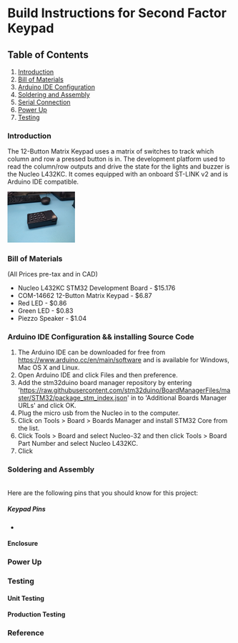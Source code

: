 # Build Instructions for Second Factor Keypad

## Table of Contents
1. [Introduction](#introduction)
2. [Bill of Materials](#bill-of-materials)
3. [Arduino IDE Configuration](#arduino-ide-configuration)
4. [Soldering and Assembly](#soldering-and-assembly)
5. [Serial Connection](#serial-connection)
6. [Power Up](#power-up)
7. [Testing](#testing)


### Introduction
The 12-Button Matrix Keypad uses a matrix of switches to track which column and row a pressed button is in. The development platform used to read the column/row outputs and drive the state for the lights and buzzer is the Nucleo L432KC. It comes equipped with an onboard ST-LINK v2 and is Arduino IDE compatible.

<img src="images/presentation enclosure.jpg" height="30%" width="30%" alt="Presentation enclosure" />


### Bill of Materials
(All Prices pre-tax and in CAD)

*  Nucleo L432KC STM32 Development Board - $15.176
*  COM-14662 12-Button Matrix Keypad - $6.87
*  Red LED - $0.86
*  Green LED - $0.83
*  Piezzo Speaker - $1.04

### Arduino IDE Configuration && installing Source Code
1) The Arduino IDE can be downloaded for free from https://www.arduino.cc/en/main/software and is available for Windows, Mac OS X and Linux.
2) Open Arduino IDE and click Files and then preference.
3) Add the stm32duino board manager repository by entering 'https://raw.githubusercontent.com/stm32duino/BoardManagerFiles/master/STM32/package_stm_index.json' in to 'Additional Boards Manager URLs' and click OK.
4) Plug the micro usb from the Nucleo in to the computer.
5) Click on Tools > Board > Boards Manager and install STM32 Core from the list.
6) Click Tools > Board and select Nucleo-32 and then click Tools > Board Part Number and select Nucleo L432KC.
6) Click 

### Soldering and Assembly

<br/>Here are the following pins that you should know for this project:
##### Keypad Pins
* 
  
#### Enclosure

### Power Up

### Testing

#### Unit Testing

#### Production Testing

### Reference
